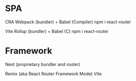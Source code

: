 # SPA

CRA
Webpack (bundler) + Babel (Compiler)
npm i react-router

Vite
Rollup (bundler) + Babel (C)
npm i react-router

# Framework

Next (proprietary bundler and router)

Remix (aka React Router Framework Mode)
Vite
